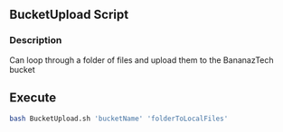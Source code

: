## BucketUpload Script

### Description
Can loop through a folder of files and upload them to the BananazTech bucket

## Execute
```bash
bash BucketUpload.sh 'bucketName' 'folderToLocalFiles'
```